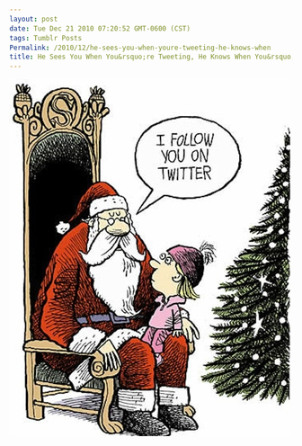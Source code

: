 ```yaml
---
layout: post
date: Tue Dec 21 2010 07:20:52 GMT-0600 (CST)
tags: Tumblr Posts
Permalink: /2010/12/he-sees-you-when-youre-tweeting-he-knows-when
title: He Sees You When You&rsquo;re Tweeting, He Knows When You&rsquo;re Awake&hellip;
---
```


![](/public/assets/tumblr/tumblr_lds52sgVcq1qa4klho1_500.jpg)
